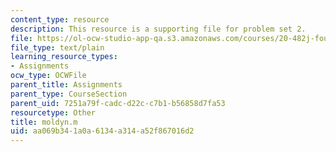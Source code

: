 ```yaml
---
content_type: resource
description: This resource is a supporting file for problem set 2.
file: https://ol-ocw-studio-app-qa.s3.amazonaws.com/courses/20-482j-foundations-of-algorithms-and-computational-techniques-in-systems-biology-spring-2006/aa069b341a0a6134a314a52f867016d2_moldyn.m
file_type: text/plain
learning_resource_types:
- Assignments
ocw_type: OCWFile
parent_title: Assignments
parent_type: CourseSection
parent_uid: 7251a79f-cadc-d22c-c7b1-b56858d7fa53
resourcetype: Other
title: moldyn.m
uid: aa069b34-1a0a-6134-a314-a52f867016d2
---
```


